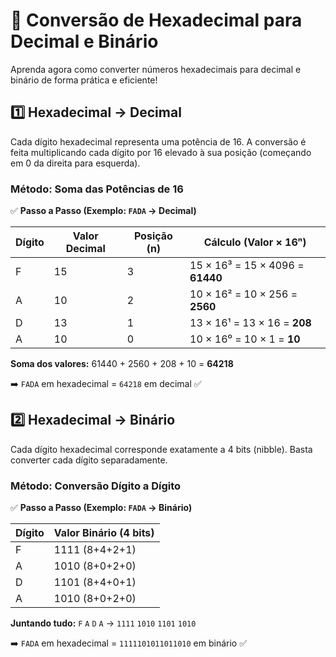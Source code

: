 # 🔢 **Conversão de Hexadecimal para Decimal e Binário**

Aprenda agora como converter números hexadecimais para decimal e binário de forma prática e eficiente!

## **1️⃣ Hexadecimal → Decimal**
Cada dígito hexadecimal representa uma potência de 16. A conversão é feita multiplicando cada dígito por 16 elevado à sua posição (começando em 0 da direita para esquerda).

### **Método: Soma das Potências de 16**
✅ **Passo a Passo (Exemplo: `FADA` → Decimal)**

| Dígito | Valor Decimal | Posição (n) | Cálculo (Valor × 16ⁿ) |
|--------|---------------|-------------|-----------------------|
| F      | 15            | 3           | 15 × 16³ = 15 × 4096 = **61440** |
| A      | 10            | 2           | 10 × 16² = 10 × 256 = **2560** |
| D      | 13            | 1           | 13 × 16¹ = 13 × 16 = **208** |
| A      | 10            | 0           | 10 × 16⁰ = 10 × 1 = **10** |

**Soma dos valores:**
61440 + 2560 + 208 + 10 = **64218**

➡️ `FADA` em hexadecimal = `64218` em decimal ✅

## **2️⃣ Hexadecimal → Binário**
Cada dígito hexadecimal corresponde exatamente a 4 bits (nibble). Basta converter cada dígito separadamente.

### **Método: Conversão Dígito a Dígito**
✅ **Passo a Passo (Exemplo: `FADA` → Binário)**

| Dígito | Valor Binário (4 bits) |
|--------|------------------------|
| F      | 1111 (8+4+2+1)         |
| A      | 1010 (8+0+2+0)         |
| D      | 1101 (8+4+0+1)         |
| A      | 1010 (8+0+2+0)         |

**Juntando tudo:**
`F` `A` `D` `A` → `1111` `1010` `1101` `1010`

➡️ `FADA` em hexadecimal = `1111101011011010` em binário ✅
